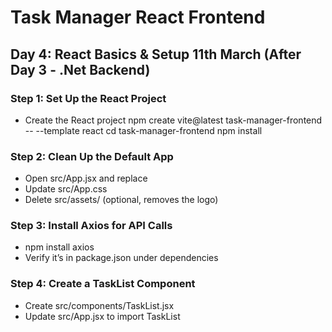 # Task Manager React Frontend

## Day 4: React Basics & Setup 11th March (After Day 3 - .Net Backend)  

### Step 1: Set Up the React Project
- Create the React project
npm create vite@latest task-manager-frontend -- --template react
cd task-manager-frontend
npm install

### Step 2: Clean Up the Default App
- Open src/App.jsx and replace
- Update src/App.css
- Delete src/assets/ (optional, removes the logo)

### Step 3: Install Axios for API Calls
- npm install axios
- Verify it’s in package.json under dependencies

### Step 4: Create a TaskList Component
- Create src/components/TaskList.jsx
- Update src/App.jsx to import TaskList